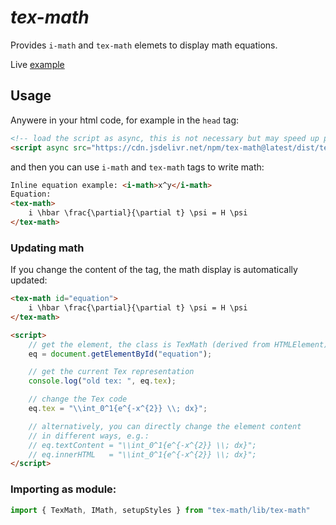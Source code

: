 
# *tex-math*

Provides `i-math` and `tex-math` elemets to display math equations.

Live [example](https://www.lucaciucci99.com/live_examples/tex-math)

## Usage
Anywere in your html code, for example in the `head` tag:
```html
<!-- load the script as async, this is not necessary but may speed up page rendering, remove 'async' if you need to access the elements instantly -->
<script async src="https://cdn.jsdelivr.net/npm/tex-math@latest/dist/tex-math.js"></script>
```
and then you can use `i-math` and `tex-math` tags to write math:
```html
Inline equation example: <i-math>x^y</i-math>
Equation:
<tex-math>
    i \hbar \frac{\partial}{\partial t} \psi = H \psi
</tex-math>
```

### Updating math
If you change the content of the tag, the math display is automatically updated:
```html
<tex-math id="equation">
    i \hbar \frac{\partial}{\partial t} \psi = H \psi
</tex-math>

<script>
    // get the element, the class is TexMath (derived from HTMLElement)
    eq = document.getElementById("equation");

    // get the current Tex representation
    console.log("old tex: ", eq.tex);

    // change the Tex code
    eq.tex = "\\int_0^1{e^{-x^{2}} \\; dx}";

    // alternatively, you can directly change the element content
    // in different ways, e.g.:
    // eq.textContent = "\\int_0^1{e^{-x^{2}} \\; dx}";
    // eq.innerHTML   = "\\int_0^1{e^{-x^{2}} \\; dx}";
</script>
```

### Importing as module:
```typescript
import { TexMath, IMath, setupStyles } from "tex-math/lib/tex-math"
```